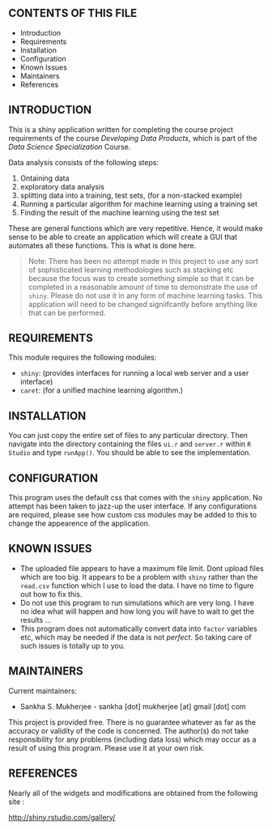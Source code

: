 CONTENTS OF THIS FILE
---------------------
   
 * Introduction
 * Requirements
 * Installation
 * Configuration
 * Known Issues
 * Maintainers
 * References

INTRODUCTION
------------

This is a shiny application written for completing the course project requirements of the course *Developing Data Products*, which is part of the *Data Science Specialization* Course. 

Data analysis consists of the following steps:

1. Ontaining data
2. exploratory data analysis
3. splitting data into a training, test sets, (for a non-stacked example)
4. Running a particular algorithm for machine learning using a training set
5. Finding the result of the machine learning using the test set

These are general functions which are very repetitive. Hence, it would make sense to be able to create an application which will create a GUI that automates all these functions. This is what is done here. 

> Note: There has been no attempt made in this project to use any sort of sophisticated learning methodologies such as stacking etc because the focus was to create something simple so that it can be completed in a reasonable amount of time to demonstrate the use of `shiny`. Please do not use it in any form of machine learning tasks. This application will need to be changed signiifcantly before anything like that can be performed.


REQUIREMENTS
------------
This module requires the following modules:

 * `shiny`: (provides interfaces for running a local web server and a user interface)
 * `caret`: (for a unified machine learning algorithm.)


INSTALLATION
------------

You can just copy the entire set of files to any particular directory. Then navigate into the directory containing the files `ui.r` and `server.r` within `R Studio` and type `runApp()`. You should be able to see the implementation. 


CONFIGURATION
-------------

This program uses the default css that comes with the `shiny` application. No attempt has been taken to jazz-up the user interface. If any configurations are required, please see how custom css modules may be added to this to change the appearence of the application. 

KNOWN ISSUES
------------

 - The uploaded file appears to have a maximum file limit. Dont upload files which are too big. It appears to be a problem with `shiny` rather than the `read.csv` function which I use to load the data. I have no time to figure out how to fix this. 
 - Do not use this program to run simulations which are very long. I have no idea what will happen and how long you will have to wait to get the results ...
 - This program does not automatically convert data into `factor` variables etc, which may be needed if the data is not *perfect*. So taking care of such issues is totally up to you. 


MAINTAINERS
-----------

Current maintainers:
 * Sankha S. Mukherjee - sankha [dot] mukherjee [at] gmail [dot] com

This project is provided free. There is no guarantee whatever as far as the accuracy or validity of the code is concerned. The author(s) do not take responsibility for any problems (including data loss) which may occur as a result of using this program. Please use it at your own risk. 

REFERENCES
-----------

Nearly all of the widgets and modifications are obtained from the following site :

http://shiny.rstudio.com/gallery/


